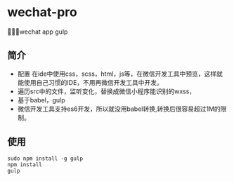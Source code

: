 # wechat-pro
🍁🌱🌿wechat app gulp 


## 简介
- 配置 在ide中使用css，scss，html，js等，在微信开发工具中预览，这样就能使用自己习惯的IDE，不用再微信开发工具中开发。
- 遍历src中的文件，监听变化，替换成微信小程序能识别的wxss，
- 基于babel，gulp
- 微信开发工具支持es6开发，所以就没用babel转换,转换后很容易超过1M的限制。
## 使用
```
sudo npm install -g gulp
npm install
gulp
```
 

